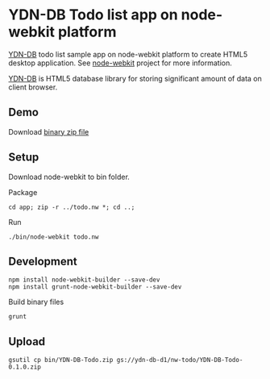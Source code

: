 # YDN-DB Todo list app on node-webkit platform

[YDN-DB](http://dev.yathit.com/ydn-db) todo list sample app on node-webkit platform to create HTML5 desktop application. See [node-webkit](http://strongloop.com/strongblog/creating-desktop-applications-with-node-webkit/) project for more information.

[YDN-DB](http://dev.yathit.com/ydn-db) is HTML5 database library for storing significant amount of data on client browser.


## Demo

Download [binary zip file](gs://ydn-db-d1/nw-todo/YDN-DB-Todo-0.1.0.zip)

## Setup


Download node-webkit to bin folder.

Package

    cd app; zip -r ../todo.nw *; cd ..;

Run

    ./bin/node-webkit todo.nw


## Development

    npm install node-webkit-builder --save-dev
    npm install grunt-node-webkit-builder --save-dev

Build binary files

    grunt

## Upload

    gsutil cp bin/YDN-DB-Todo.zip gs://ydn-db-d1/nw-todo/YDN-DB-Todo-0.1.0.zip


